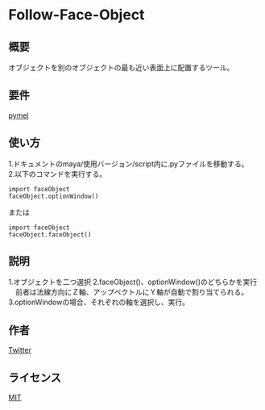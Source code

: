 # Follow-Face-Object

## 概要
オブジェクトを別のオブジェクトの最も近い表面上に配置するツール。
## 要件
[pymel](https://github.com/LumaPictures/pymel)
## 使い方
1.ドキュメントのmaya/使用バージョン/script内に.pyファイルを移動する。  
2.以下のコマンドを実行する。
```
import faceObject
faceObject.optionWindow()
```
または
```
import faceObject
faceObject.faceObject()
```
## 説明
1.オブジェクトを二つ選択 
2.faceObject()、optionWindow()のどちらかを実行
　前者は法線方向にＺ軸、アップベクトルにＹ軸が自動で割り当てられる。    
3.optionWindowの場合、それぞれの軸を選択し、実行。
## 作者
[Twitter](https://x.com/cotte_921)

## ライセンス
[MIT](LICENSE)
